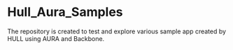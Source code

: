 Hull_Aura_Samples
=================

The repository is created to test and explore various sample app created by HULL using AURA and Backbone.
